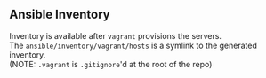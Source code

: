 ## Ansible Inventory

Inventory is available after `vagrant` provisions the servers.   
The `ansible/inventory/vagrant/hosts` is a symlink to the generated inventory.   
(NOTE: `.vagrant` is `.gitignore`'d at the root of the repo)

